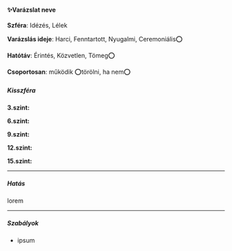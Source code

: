 #### ✨Varázslat neve

**Szféra**: Idézés, Lélek

**Varázslás ideje**: Harci, Fenntartott, Nyugalmi, Ceremoniális⭕

**Hatótáv**: Érintés, Közvetlen, Tömeg⭕

**Csoportosan**: működik  ⭕törölni, ha nem⭕

##### Kisszféra

**3.szint:** 

**6.szint:** 

**9.szint:** 

**12.szint:** 

**15.szint:** 


---
##### Hatás

lorem

---
##### Szabályok

- ipsum

